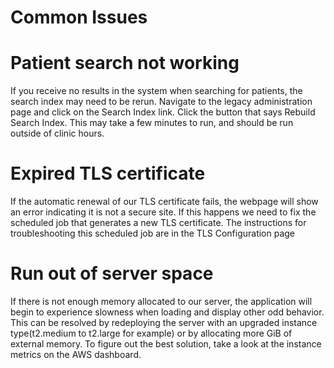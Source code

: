 # Common Issues

# Patient search not working

If you receive no results in the system when searching for patients, the search index may need to be rerun. Navigate to the legacy administration page and click on the Search Index link. Click the button that says Rebuild Search Index. This may take a few minutes to run, and should be run outside of clinic hours. 

# Expired TLS certificate

If the automatic renewal of our TLS certificate fails, the webpage will show an error indicating it is not a secure site. If this happens we need to fix the scheduled job that generates a new TLS certificate. The instructions for troubleshooting this scheduled job are in the TLS Configuration page

# Run out of server space

If there is not enough memory allocated to our server, the application will begin to experience slowness when loading and display other odd behavior. This can be resolved by redeploying the server with an upgraded instance type(t2.medium to t2.large for example) or by allocating more GiB of external memory. To figure out the best solution, take a look at the instance metrics on the AWS dashboard.